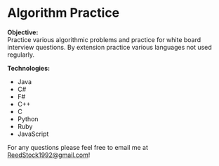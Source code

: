 # Algorithm Practice

<b>Objective:</b><br>
Practice various algorithmic problems and practice for white board interview questions. By extension practice various languages not used regularly.

<b>Technologies:</b>
   - Java
   - C#
   - F#
   - C++
   - C
   - Python
   - Ruby
   - JavaScript   
   
For any questions please feel free to email me at ReedStock1992@gmail.com!
